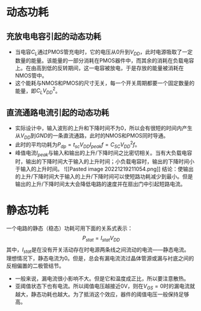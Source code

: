# 动态功耗
## 充放电电容引起的动态功耗
- 当电容$C_L$通过PMOS管充电时，它的电压从0升到$V_{DD}$，此时电源吸取了一定数量的能量。该能量的一部分消耗在PMOS器件中，而其余的消耗在负载电容上。在由高到低的反转期间，这一电容被放电，于是存放的能量被消耗在NMOS管中。
- 这个能耗与NMOS和PMOS的尺寸无关，每一个开关周期都要一个固定数量的能量，即$C_LV_{DD}^2$。
## 直流通路电流引起的动态功耗
- 实际设计中，输入波形的上升和下降时间不为0，所以会有很短的时间内产生从$V_{DD}$到$GND$的一条直流通路，此时的NMOS和PMOS同时导通。
- 此时的平均功耗为$P_{dp}=t_{sc}V_{DD}I_{peak}f=C_{SC}V_{DD}^2f$。
- 峰值电流$I_{peak}$与输入和输出的上升/下降时间之比密切相关。当有大负载电容时，输出的下降时间大于输入的上升时间；小负载电容时，输出的下降时间小于输入的上升时间。
	![[Pasted image 20221219211054.png]]
	结论：使输出的上升/下降时间大于输入的上升/下降时间可以使短路功耗减少到最小。但是输出的上升/下降时间太大会降低电路的速度并在扇出门中引起短路电流。

# 静态功耗
一个电路的静态（稳态）功耗可用下面的关系式表示：
$$P_{stat}=I_{stat}V_{DD}$$
其中，$I_{stat}$是在没有开关活动存在时电源两条线之间流动的电流——静态电流。
理想情况下，静态电流为0。但是，总会有漏电流流过晶体管源或漏与衬底之间的反相偏置的二极管结节。
- 一般来说，漏电流很小影响不大。但是它和温度成正比，所以要注意散热。
- 亚阈值状态下也有电流。所以阈值电压越接近0V，则在$V_{GS}=0$时的漏电流就越大，静态功耗也越大。为了抵消这个效应，器件的阈值电压一般保持足够高。
